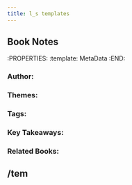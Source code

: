 ```yaml
---
title: l_s templates
---
```


## Book Notes
:PROPERTIES:
:template: MetaData
:END:
### Author:
### Themes:
### Tags:
### Key Takeaways:
### Related Books:
## /tem

